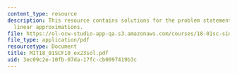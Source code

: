```yaml
---
content_type: resource
description: This resource contains solutions for the problem statements related to
  linear approximations.
file: https://ol-ocw-studio-app-qa.s3.amazonaws.com/courses/18-01sc-single-variable-calculus-fall-2010/3ec09c2e10fb07da17fccb0097419b3c_MIT18_01SCF10_ex23sol.pdf
file_type: application/pdf
resourcetype: Document
title: MIT18_01SCF10_ex23sol.pdf
uid: 3ec09c2e-10fb-07da-17fc-cb0097419b3c
---
```

